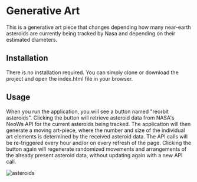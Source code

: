 # Generative Art

This is a generative art piece that changes depending how many near-earth asteroids are currently being tracked by Nasa and depending on their estimated diameters. 

## Installation

There is no installation required. You can simply clone or download the project and open the index.html file in your browser.


## Usage

When you run the application, you will see a button named "reorbit asteroids". Clicking the button will retrieve asteroid data from NASA's NeoWs API for the current asteroids being tracked. The application will then generate a moving art-piece, where the number and size of the individual art elements is determined by the received asteroid data. The API calls will be re-triggered every hour and/or on every refresh of the page. Clicking the button again will regenerate randomized movements and arrangements of the already present asteroid data, without updating again with a new API call.

![asteroids](https://user-images.githubusercontent.com/41804800/235857305-12023756-f962-4180-a02a-d413568bd7a9.png)
